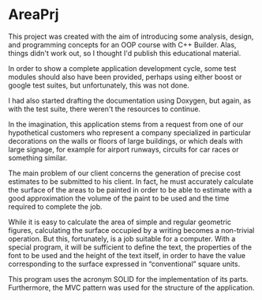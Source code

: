 # AreaPrj

This project was created with the aim of introducing some analysis, design, and programming concepts for an OOP course with C++ Builder. Alas, things didn't work out, so I thought I'd publish this educational material. 

In order to show a complete application development cycle, some test modules should also have been provided, perhaps using either boost or google test suites, but unfortunately, this was not done.

I had also started drafting the documentation using Doxygen, but again, as with the test suite, there weren't the resources to continue.

In the imagination, this application stems from a request from one of our hypothetical customers who represent a company specialized in particular decorations on the walls or floors of large buildings, or which deals with large signage, for example for airport runways, circuits for car races or something similar.

The main problem of our client concerns the generation of precise cost estimates to be submitted to his client. In fact, he must accurately calculate the surface of the areas to be painted in order to be able to estimate with a good approximation the volume of the paint to be used and the time required to complete the job.

While it is easy to calculate the area of simple and regular geometric figures, calculating the surface occupied by a writing becomes a non-trivial operation. But this, fortunately, is a job suitable for a computer. With a special program, it will be sufficient to define the text, the properties of the font to be used and the height of the text itself, in order to have the value corresponding to the surface expressed in “conventional” square units.

This program uses the acronym SOLID for the implementation of its parts. Furthermore, the MVC pattern was used for the structure of the application.

